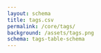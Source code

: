 ```yaml
---
layout: schema
title: tags.csv
permalink: /core/tags/
background: /assets/tags.png
schema: tags-table-schema
---
```

